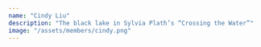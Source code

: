 ```yaml
---
name: "Cindy Liu"
description: "The black lake in Sylvia Plath’s “Crossing the Water”"
image: "/assets/members/cindy.png"
---
```

